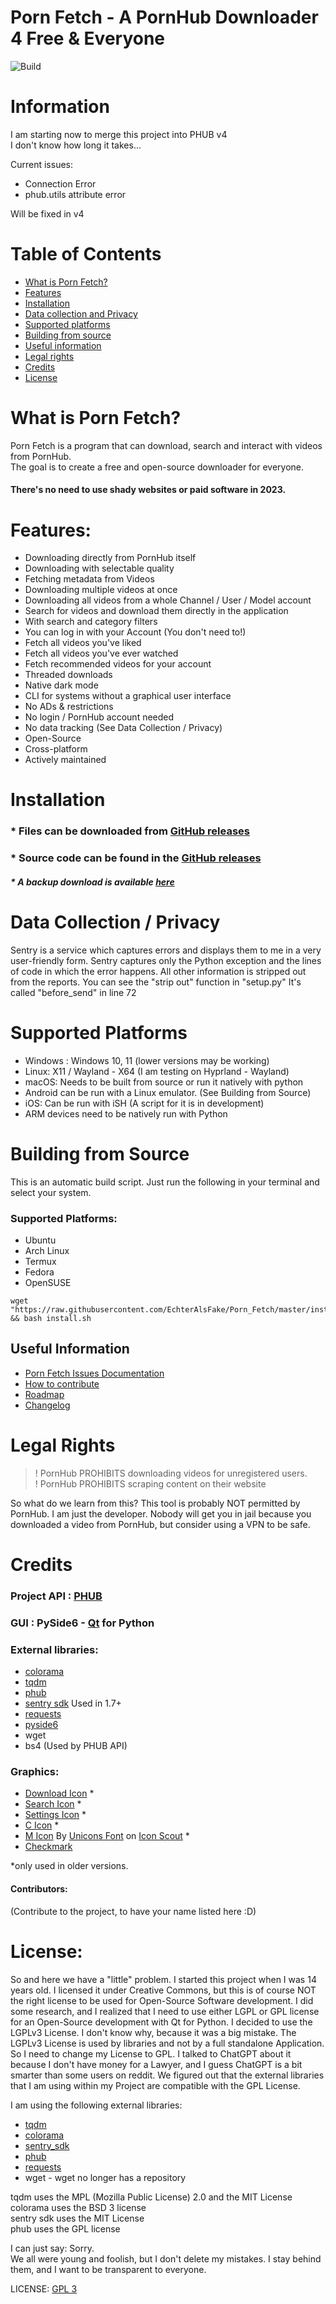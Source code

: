 # Porn Fetch - A PornHub Downloader 4 Free & Everyone

![Build](https://github.com/EchterAlsFake/Porn_Fetch/actions/workflows/python-app.yml/badge.svg)

# Information

I am starting now to merge this project into PHUB v4
<br>I don't know how long it takes...

Current issues:

- Connection Error
- phub.utils attribute error

Will be fixed in v4

# Table of Contents

- [What is Porn Fetch?](#what-is-porn-fetch)<br>
- [Features](#features)
- [Installation](#installation)
- [Data collection and Privacy](#data-collection--privacy)
- [Supported platforms](#supported-platforms)
- [Building from source](#building-from-source)
- [Useful information](#useful-information)
- [Legal rights](#legal-rights)
- [Credits](#credits)
- [License](#license)

# What is Porn Fetch?

Porn Fetch is a program that can download, search and interact with videos from PornHub.<br>
The goal is to create a free and open-source downloader for everyone. <br>
#### There's no need to use shady websites or paid software in 2023.

# Features:

* Downloading directly from PornHub itself
* Downloading with selectable quality
* Fetching metadata from Videos
* Downloading multiple videos at once
* Downloading all videos from a whole Channel / User / Model account
* Search for videos and download them directly in the application
* With search and category filters
* You can log in with your Account (You don't need to!)
* Fetch all videos you've liked
* Fetch all videos you've ever watched
* Fetch recommended videos for your account
* Threaded downloads
* Native dark mode
* CLI for systems without a graphical user interface
* No ADs & restrictions
* No login / PornHub account needed
* No data tracking (See Data Collection / Privacy)
* Open-Source
* Cross-platform
* Actively maintained

# Installation

 
### * Files can be downloaded from [GitHub releases](https://github.com/EchterAlsFake/Porn_Fetch/releases)
### * Source code can be found in the [GitHub releases](https://github.com/EchterAlsFake/Porn_Fetch/releases)
##### * A backup download is available [here](https://drive.google.com/drive/folders/1sGvhAO_qQB87AOfyVDWPJZluVettBwaj?usp=drive_link)

# Data Collection / Privacy


Sentry is a service which captures errors and displays them to me in a very
<br>user-friendly form. Sentry captures only the Python exception and the
lines of code in which the error happens. All other information is stripped
out from the reports. You can see the "strip out" function in "setup.py"
It's called "before_send" in line 72


# Supported Platforms

* Windows : Windows 10, 11 (lower versions may be working)
* Linux: X11 / Wayland - X64 (I am testing on Hyprland - Wayland)
* macOS: Needs to be built from source or run it natively with python
* Android can be run with a Linux emulator. (See Building from Source)
* iOS: Can be run with iSH (A script for it is in development) 
* ARM devices need to be natively run with Python
# Building from Source

This is an automatic build script. Just run the following in your terminal and select your system.

### Supported Platforms:

- Ubuntu
- Arch Linux
- Termux
- Fedora
- OpenSUSE

```
wget "https://raw.githubusercontent.com/EchterAlsFake/Porn_Fetch/master/install.sh" && bash install.sh
```



## Useful Information


- [Porn Fetch Issues Documentation](https://github.com/EchterAlsFake/Porn_Fetch/blob/master/README/ISSUES.md)
- [How to contribute](https://github.com/EchterAlsFake/Porn_Fetch/blob/master/README/CONTRIBUTING.md)
- [Roadmap](https://github.com/EchterAlsFake/Porn_Fetch/blob/master/README/ROADMAP.md)
- [Changelog](https://github.com/EchterAlsFake/Porn_Fetch/blob/master/README/CHANGELOG.md)

# Legal Rights

> ! PornHub PROHIBITS downloading videos for unregistered users. <br>
> ! PornHub PROHIBITS scraping content on their website

So what do we learn from this?  This tool is probably NOT permitted by PornHub.
I am just the developer. Nobody will get you in jail because you downloaded a video from PornHub, but
consider using a VPN to be safe.

# Credits

### Project API : [PHUB](https://github.com/Egsagon/PHUB)
### GUI : PySide6 - [Qt](https://qt.io) for Python
### External libraries:
* [colorama](https://github.com/tartley/colorama)
* [tqdm](https://github.com/tqdm/tqdm)
* [phub](https://github.com/Egsagon/PHUB)
* [sentry sdk](https://github.com/getsentry/sentry-python) Used in 1.7+ 
* [requests](https://github.com/psf/requests)
* [pyside6](https://wiki.qt.io/Qt_for_Python)
* wget
* bs4 (Used by PHUB API)
### Graphics:

* [Download Icon](https://icons8.com/icon/104149/herunterladen) *
* [Search Icon](https://icons8.com/icon/aROEUCBo74Il/suche) *
* [Settings Icon](https://icons8.com/icon/52146/einstellungen) * 
* [C Icon](https://icons8.com/icon/Uehg4gyVyrUo/copyright) * 
* [M Icon](https://iconscout.com/icons/medium) By [Unicons Font](https://iconscout.com/contributors/unicons) on [Icon Scout](https://iconscout.com) *
* [Checkmark](https://www.iconsdb.com/barbie-pink-icons/checkmark-icon.html)

*only used in older versions.

#### Contributors:

(Contribute to the project, to have your name listed here :D)

# License:

So and here we have a "little" problem. I started this project when I was 14 years old.
I licensed it under Creative Commons, but this is of course NOT the right license to be used for Open-Source Software development.
I did some research, and I realized that I need to use either LGPL or GPL license for an Open-Source development with Qt for Python.
I decided to use the LGPLv3 License. I don't know why, because it was a big mistake. The LGPLv3 License is used by libraries and not
by a full standalone Application. So I need to change my License to GPL. I talked to ChatGPT about it because I don't have
money for a Lawyer, and I guess ChatGPT is a bit smarter than some users on reddit. We figured out that the external libraries that I am using
within my Project are compatible with the GPL License. 

I am using the following external libraries:

* [tqdm](https://github.com/tqdm/tqdm)
* [colorama](https://github.com/tartley/colorama)
* [sentry_sdk](https://github.com/getsentry/sentry-python)
* [phub](https://github.com/Egsagon/PHUB/blob/master/LICENSE)
* [requests](https://github.com/psf/requests)
* wget - wget no longer has a repository

tqdm uses the MPL (Mozilla Public License) 2.0 and the MIT License <br>
colorama uses the BSD 3 license <br>
sentry sdk uses the MIT License <br>
phub uses the GPL license<br>

I can just say: Sorry. <br>
We all were young and foolish, but I don't delete my mistakes. I stay behind them, and I want to be transparent to everyone.


LICENSE: [GPL 3](https://www.gnu.org/licenses/gpl-3.0.en.html)

